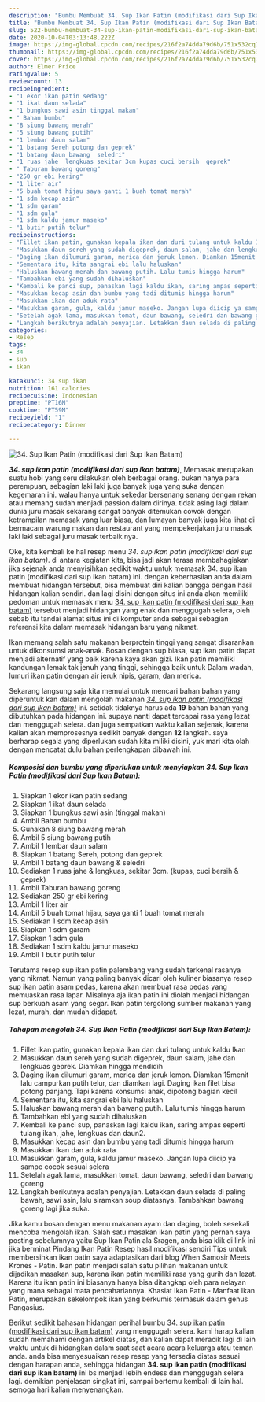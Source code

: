 ```yaml
---
description: "Bumbu Membuat 34. Sup Ikan Patin (modifikasi dari Sup Ikan Batam) yang Enak Banget"
title: "Bumbu Membuat 34. Sup Ikan Patin (modifikasi dari Sup Ikan Batam) yang Enak Banget"
slug: 522-bumbu-membuat-34-sup-ikan-patin-modifikasi-dari-sup-ikan-batam-yang-enak-banget
date: 2020-10-04T03:13:48.222Z
image: https://img-global.cpcdn.com/recipes/216f2a74dda79d6b/751x532cq70/34-sup-ikan-patin-modifikasi-dari-sup-ikan-batam-foto-resep-utama.jpg
thumbnail: https://img-global.cpcdn.com/recipes/216f2a74dda79d6b/751x532cq70/34-sup-ikan-patin-modifikasi-dari-sup-ikan-batam-foto-resep-utama.jpg
cover: https://img-global.cpcdn.com/recipes/216f2a74dda79d6b/751x532cq70/34-sup-ikan-patin-modifikasi-dari-sup-ikan-batam-foto-resep-utama.jpg
author: Elmer Price
ratingvalue: 5
reviewcount: 13
recipeingredient:
- "1 ekor ikan patin sedang"
- "1 ikat daun selada"
- "1 bungkus sawi asin tinggal makan"
- " Bahan bumbu"
- "8 siung bawang merah"
- "5 siung bawang putih"
- "1 lembar daun salam"
- "1 batang Sereh potong dan geprek"
- "1 batang daun bawang  seledri"
- "1 ruas jahe  lengkuas sekitar 3cm kupas cuci bersih  geprek"
- " Taburan bawang goreng"
- "250 gr ebi kering"
- "1 liter air"
- "5 buah tomat hijau saya ganti 1 buah tomat merah"
- "1 sdm kecap asin"
- "1 sdm garam"
- "1 sdm gula"
- "1 sdm kaldu jamur maseko"
- "1 butir putih telur"
recipeinstructions:
- "Fillet ikan patin, gunakan kepala ikan dan duri tulang untuk kaldu Ikan"
- "Masukkan daun sereh yang sudah digeprek, daun salam, jahe dan lengkuas geprek. Diamkan hingga mendidih"
- "Daging ikan dilumuri garam, merica dan jeruk lemon. Diamkan 15menit lalu campurkan putih telur, dan diamkan lagi. Daging ikan filet bisa potong panjang. Tapi karena konsumsi anak, dipotong bagian kecil"
- "Sementara itu, kita sangrai ebi lalu haluskan"
- "Haluskan bawang merah dan bawang putih. Lalu tumis hingga harum"
- "Tambahkan ebi yang sudah dihaluskan"
- "Kembali ke panci sup, panaskan lagi kaldu ikan, saring ampas seperti tulang ikan, jahe, lengkuas dan daun2."
- "Masukkan kecap asin dan bumbu yang tadi ditumis hingga harum"
- "Masukkan ikan dan aduk rata"
- "Masukkan garam, gula, kaldu jamur maseko. Jangan lupa diicip ya sampe cocok sesuai selera"
- "Setelah agak lama, masukkan tomat, daun bawang, seledri dan bawang goreng"
- "Langkah berikutnya adalah penyajian. Letakkan daun selada di paling bawah, sawi asin, lalu siramkan soup diatasnya. Tambahkan bawang goreng lagi jika suka."
categories:
- Resep
tags:
- 34
- sup
- ikan

katakunci: 34 sup ikan 
nutrition: 161 calories
recipecuisine: Indonesian
preptime: "PT16M"
cooktime: "PT59M"
recipeyield: "1"
recipecategory: Dinner

---
```



![34. Sup Ikan Patin (modifikasi dari Sup Ikan Batam)](https://img-global.cpcdn.com/recipes/216f2a74dda79d6b/751x532cq70/34-sup-ikan-patin-modifikasi-dari-sup-ikan-batam-foto-resep-utama.jpg)

<b><i>34. sup ikan patin (modifikasi dari sup ikan batam)</i></b>, Memasak merupakan suatu hobi yang seru dilakukan oleh berbagai orang. bukan hanya para perempuan, sebagian laki laki juga banyak juga yang suka dengan kegemaran ini. walau hanya untuk sekedar bersenang senang dengan rekan atau memang sudah menjadi passion dalam dirinya. tidak asing lagi dalam dunia juru masak sekarang sangat banyak ditemukan cowok dengan ketrampilan memasak yang luar biasa, dan lumayan banyak juga kita lihat di bermacam warung makan dan restaurant yang mempekerjakan juru masak laki laki sebagai juru masak terbaik nya.

Oke, kita kembali ke hal resep menu <i>34. sup ikan patin (modifikasi dari sup ikan batam)</i>. di antara kegiatan kita, bisa jadi akan terasa membahagiakan jika sejenak anda menyisihkan sedikit waktu untuk memasak 34. sup ikan patin (modifikasi dari sup ikan batam) ini. dengan keberhasilan anda dalam membuat hidangan tersebut, bisa membuat diri kalian bangga dengan hasil hidangan kalian sendiri. dan lagi disini dengan situs ini anda akan memiliki pedoman untuk memasak menu <u>34. sup ikan patin (modifikasi dari sup ikan batam)</u> tersebut menjadi hidangan yang enak dan menggugah selera, oleh sebab itu tandai alamat situs ini di komputer anda sebagai sebagian referensi kita dalam memasak hidangan baru yang nikmat.

Ikan memang salah satu makanan berprotein tinggi yang sangat disarankan untuk dikonsumsi anak-anak. Bosan dengan sup biasa, sup ikan patin dapat menjadi alternatif yang baik karena kaya akan gizi. Ikan patin memiliki kandungan lemak tak jenuh yang tinggi, sehingga baik untuk Dalam wadah, lumuri ikan patin dengan air jeruk nipis, garam, dan merica.


Sekarang langsung saja kita memulai untuk mencari bahan bahan yang diperuntuk kan dalam mengolah makanan <u><i>34. sup ikan patin (modifikasi dari sup ikan batam)</i></u> ini. setidak tidaknya harus ada <b>19</b> bahan bahan yang dibutuhkan pada hidangan ini. supaya nanti dapat tercapai rasa yang lezat dan menggugah selera. dan juga sempatkan waktu kalian sejenak, karena kalian akan memprosesnya sedikit banyak dengan <b>12</b> langkah. saya berharap segala yang diperlukan sudah kita miliki disini, yuk mari kita olah dengan mencatat dulu bahan perlengkapan dibawah ini.

<!--inarticleads1-->

##### Komposisi dan bumbu yang diperlukan untuk menyiapkan 34. Sup Ikan Patin (modifikasi dari Sup Ikan Batam):

1. Siapkan 1 ekor ikan patin sedang
1. Siapkan 1 ikat daun selada
1. Siapkan 1 bungkus sawi asin (tinggal makan)
1. Ambil  Bahan bumbu
1. Gunakan 8 siung bawang merah
1. Ambil 5 siung bawang putih
1. Ambil 1 lembar daun salam
1. Siapkan 1 batang Sereh, potong dan geprek
1. Ambil 1 batang daun bawang &amp; seledri
1. Sediakan 1 ruas jahe &amp; lengkuas, sekitar 3cm. (kupas, cuci bersih &amp; geprek)
1. Ambil  Taburan bawang goreng
1. Sediakan 250 gr ebi kering
1. Ambil 1 liter air
1. Ambil 5 buah tomat hijau, saya ganti 1 buah tomat merah
1. Sediakan 1 sdm kecap asin
1. Siapkan 1 sdm garam
1. Siapkan 1 sdm gula
1. Sediakan 1 sdm kaldu jamur maseko
1. Ambil 1 butir putih telur


Terutama resep sup ikan patin palembang yang sudah terkenal rasanya yang nikmat. Namun yang paling banyak dicari oleh kuliner biasanya resep sup ikan patin asam pedas, karena akan membuat rasa pedas yang memuaskan rasa lapar. Misalnya aja ikan patin ini diolah menjadi hidangan sup berkuah asam yang segar. Ikan patin tergolong sumber makanan yang lezat, murah, dan mudah didapat. 

<!--inarticleads2-->

##### Tahapan mengolah 34. Sup Ikan Patin (modifikasi dari Sup Ikan Batam):

1. Fillet ikan patin, gunakan kepala ikan dan duri tulang untuk kaldu Ikan
1. Masukkan daun sereh yang sudah digeprek, daun salam, jahe dan lengkuas geprek. Diamkan hingga mendidih
1. Daging ikan dilumuri garam, merica dan jeruk lemon. Diamkan 15menit lalu campurkan putih telur, dan diamkan lagi. Daging ikan filet bisa potong panjang. Tapi karena konsumsi anak, dipotong bagian kecil
1. Sementara itu, kita sangrai ebi lalu haluskan
1. Haluskan bawang merah dan bawang putih. Lalu tumis hingga harum
1. Tambahkan ebi yang sudah dihaluskan
1. Kembali ke panci sup, panaskan lagi kaldu ikan, saring ampas seperti tulang ikan, jahe, lengkuas dan daun2.
1. Masukkan kecap asin dan bumbu yang tadi ditumis hingga harum
1. Masukkan ikan dan aduk rata
1. Masukkan garam, gula, kaldu jamur maseko. Jangan lupa diicip ya sampe cocok sesuai selera
1. Setelah agak lama, masukkan tomat, daun bawang, seledri dan bawang goreng
1. Langkah berikutnya adalah penyajian. Letakkan daun selada di paling bawah, sawi asin, lalu siramkan soup diatasnya. Tambahkan bawang goreng lagi jika suka.


Jika kamu bosan dengan menu makanan ayam dan daging, boleh sesekali mencoba mengolah ikan. Salah satu masakan ikan patin yang pernah saya posting sebelumnya yaitu Sup Ikan Patin ala Sragen, anda bisa klik di link ini jika berminat Pindang Ikan Patin Resep hasil modifikasi sendiri Tips untuk membersihkan ikan patin saya adaptasikan dari blog When Samosir Meets Krones - Patin. Ikan patin menjadi salah satu pilihan makanan untuk dijadikan masakan sup, karena ikan patin memiliki rasa yang gurih dan lezat. Karena itu ikan patin ini biasanya hanya bisa ditangkap oleh para nelayan yang mana sebagai mata pencahariannya. Khasiat Ikan Patin - Manfaat Ikan Patin, merupakan sekelompok ikan yang berkumis termasuk dalam genus Pangasius. 

Berikut sedikit bahasan hidangan perihal bumbu <u>34. sup ikan patin (modifikasi dari sup ikan batam)</u> yang menggugah selera. kami harap kalian sudah memahami dengan artikel diatas, dan kalian dapat meracik lagi di lain waktu untuk di hidangkan dalam saat saat acara acara keluarga atau teman anda. anda bisa menyesuaikan resep resep yang tersedia diatas sesuai dengan harapan anda, sehingga hidangan <b>34. sup ikan patin (modifikasi dari sup ikan batam)</b> ini bs menjadi lebih endess dan menggugah selera lagi. demikian penjelasan singkat ini, sampai bertemu kembali di lain hal. semoga hari kalian menyenangkan.
